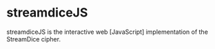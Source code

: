 # streamdiceJS

streamdiceJS is the interactive web [JavaScript] implementation of the StreamDice cipher. 


